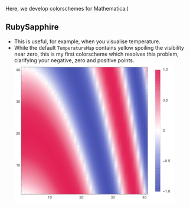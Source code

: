 Here, we develop colorschemes for Mathematica:)

## RubySapphire
- This is useful, for example, when you visualise temperature.
- While the default `TemperatureMap` contains yellow spoiling the visibility near zero,
  this is my first colorscheme which resolves this problem, 
  clarifying your negative, zero and positive points. 
![RubySapphire](https://raw.githubusercontent.com/DaigoOUE/my_color/images/rubysapphire.jpg)
